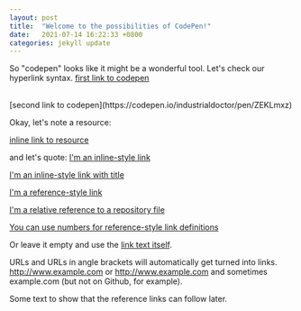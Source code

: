 ```yaml
---
layout: post
title:  "Welcome to the possibilities of CodePen!"
date:   2021-07-14 16:22:33 +0800
categories: jekyll update
---
```


 So "codepen" looks like it might be a wonderful tool.
 Let's check our hyperlink syntax.
[first link to codepen](https://codepen.io/industrialdoctor/pen/wvdoVaV)

 <br>
[second link to codepen](https://codepen.io/industrialdoctor/pen/ZEKLmxz)

<br>

Okay, let's note a resource:

[inline link to resource](https://github.com/adam-p/markdown-here/wiki/Markdown-Cheatsheet)

and let's quote:
[I'm an inline-style link](https://www.google.com)

[I'm an inline-style link with title](https://www.google.com "Google's Homepage")

[I'm a reference-style link][Arbitrary case-insensitive reference text]

[I'm a relative reference to a repository file](../blob/master/LICENSE)

[You can use numbers for reference-style link definitions][1]

Or leave it empty and use the [link text itself].

URLs and URLs in angle brackets will automatically get turned into links.
http://www.example.com or <http://www.example.com> and sometimes
example.com (but not on Github, for example).

Some text to show that the reference links can follow later.

[arbitrary case-insensitive reference text]: https://www.mozilla.org
[1]: http://slashdot.org
[link text itself]: http://www.reddit.com
